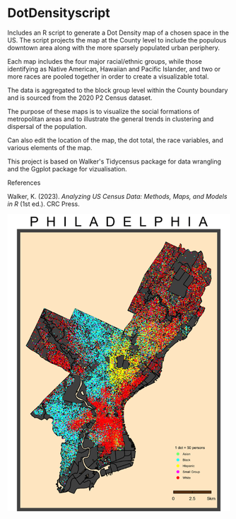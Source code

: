 # DotDensityscript
Includes an R script to generate a Dot Density map of a chosen space in the US.  The script projects the map at the County level to include the populous downtown area along with the more sparsely populated urban periphery.

Each map includes the four major racial/ethnic groups, while those identifying as Native American, Hawaiian and Pacific Islander, and two or more races are pooled together in order to create a visualizable total.

The data is aggregated to the block group level within the County boundary and is sourced from the 2020 P2 Census dataset. 

The purpose of these maps is to visualize the social formations of metropolitan areas and to illustrate the general trends in clustering and dispersal of the population.

Can also edit the location of the map, the dot total, the race variables, and various elements of the map.

This project is based on Walker's Tidycensus package for data wrangling and the Ggplot package for vizualisation.


References

Walker, K. (2023). *Analyzing US Census Data: Methods, Maps, and Models in R* (1st ed.). CRC Press.

[![alt text](philly.png)
](https://github.com/github/{BillySouthern/DotDensityscript}/blob/assets/philly.png )
